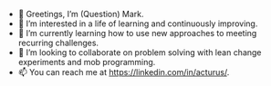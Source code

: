 - 👋 Greetings, I’m (Question) Mark.
- 👀 I’m interested in a life of learning and continuously improving.
- 🌱 I’m currently learning how to use new approaches to meeting recurring challenges.
- 💞️ I’m looking to collaborate on problem solving with lean change experiments and mob programming.
- 📫 You can reach me at https://linkedin.com/in/acturus/.

<!---
acturus-net/acturus-net is a ✨ special ✨ repository because its `README.md` (this file) appears on your GitHub profile.
You can click the Preview link to take a look at your changes.
--->

